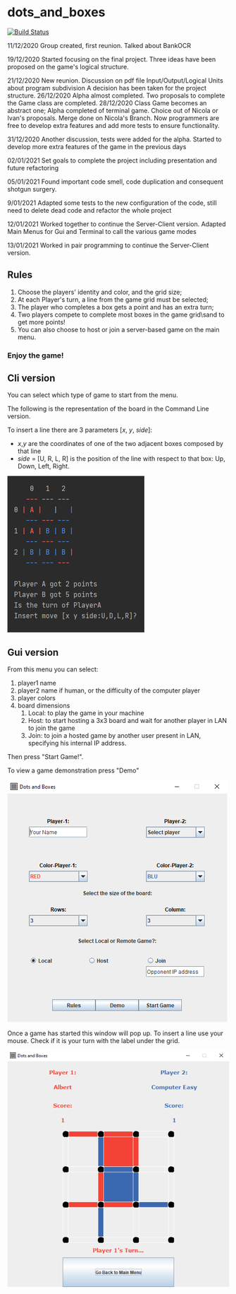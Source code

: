 # dots_and_boxes
[![Build Status](https://travis-ci.com/Ivan-Zennaro/dots_and_boxes.svg?branch=main)](https://travis-ci.com/Ivan-Zennaro/dots_and_boxes)


11/12/2020
Group created, first reunion. Talked about BankOCR

19/12/2020
Started focusing on the final project.
Three ideas have been proposed on the game's logical structure.

21/12/2020
New reunion. Discussion on pdf file Input/Output/Logical Units about program subdivision
A decision has been taken for the project structure.
26/12/2020
Alpha almost completed. Two proposals to complete the Game class are completed.
28/12/2020
Class Game becomes an abstract one;
Alpha completed of terminal game. Choice out of Nicola or Ivan's proposals. Merge done on Nicola's Branch.
Now programmers are free to develop extra features and add more tests to ensure functionality.


31/12/2020
Another discussion, tests were added for the alpha. Started to develop more extra features of the game in the previous days


02/01/2021
Set goals to complete the project including presentation and future refactoring

05/01/2021 
Found important code smell, code duplication and consequent shotgun surgery.

9/01/2021
Adapted some tests to the new configuration of the code, still need to delete dead code and refactor the whole project

12/01/2021
Worked together to continue the Server-Client version.
Adapted Main Menus for Gui and Terminal to call the various game modes

13/01/2021
Worked in pair programming to continue the Server-Client version.

## Rules

  1. Choose the players' identity and color, and the grid size;
  2. At each Player's turn, a line from the game grid must be selected;
  3. The player who completes a box gets a point and has an extra turn;
  4. Two players compete to complete most boxes in the game grid\sand to get more points!
  5. You can also choose to host or join a server-based game on the main menu.
                        
  ### Enjoy the game!

## Cli version
You can select which type of game to start from the menu.

The following is the representation of the board in the Command Line version.

To insert a line there are 3 parameters [*x*, *y*, *side*]:
- *x*,*y* are the coordinates of one of the two adjacent boxes composed by that line
- *side* = [U, R, L, R] is the position of the line with respect to that box: Up, Down, Left, Right.

![Command Line Game Screenshot](images/dots-and-boxes-Cli-screenshot.PNG)

## Gui version
From this menu you can select:
1. player1 name
2. player2 name if human, or the difficulty of the computer player
3. player colors
4. board dimensions
    1. Local: to play the game in your machine
    2. Host:  to start hosting a 3x3 board and wait for another player in LAN to join the game
    3. Join:  to join a hosted game by another user present in LAN, specifying his internal IP address.

Then press "Start Game!". 

To view a game demonstration press "Demo"

![Graphical User Interface Menu Screenshot](images/dots-and-boxes-GUI-Menu.PNG)


Once a game has started this window will pop up. To insert a line use your mouse. 
Check if it is your turn with the label under the grid.

![Graphical User Interface Board Screenshot](images/dots-and-boxes-GUI-Board.PNG)
